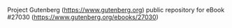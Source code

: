 Project Gutenberg (https://www.gutenberg.org) public repository for eBook #27030 (https://www.gutenberg.org/ebooks/27030)
